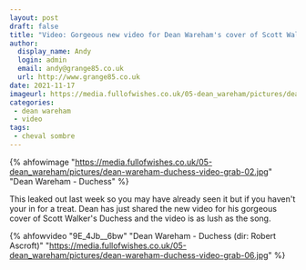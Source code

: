 ```yaml
---
layout: post
draft: false
title: "Video: Gorgeous new video for Dean Wareham's cover of Scott Walker's Duchess" 
author: 
  display_name: Andy
  login: admin
  email: andy@grange85.co.uk
  url: http://www.grange85.co.uk
date: 2021-11-17
imageurl: https://media.fullofwishes.co.uk/05-dean_wareham/pictures/dean-wareham-duchess-video-grab-02.jpg 
categories:
 - dean wareham
 - video
tags:
 - cheval sombre
---
```

{% ahfowimage "https://media.fullofwishes.co.uk/05-dean_wareham/pictures/dean-wareham-duchess-video-grab-02.jpg" "Dean Wareham - Duchess" %}

This leaked out last week so you may have already seen it but if you haven't your in for a treat. Dean has just shared the new video for his gorgeous cover of Scott Walker's Duchess and the video is as lush as the song.

{% ahfowvideo "9E_4Jb__6bw" "Dean Wareham - Duchess (dir: Robert Ascroft)" "https://media.fullofwishes.co.uk/05-dean_wareham/pictures/dean-wareham-duchess-video-grab-06.jpg" %}
